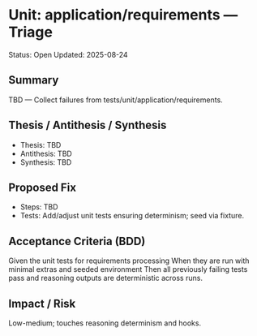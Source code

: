 # Unit: application/requirements — Triage

Status: Open
Updated: 2025-08-24

## Summary
TBD — Collect failures from tests/unit/application/requirements.

## Thesis / Antithesis / Synthesis
- Thesis: TBD
- Antithesis: TBD
- Synthesis: TBD

## Proposed Fix
- Steps: TBD
- Tests: Add/adjust unit tests ensuring determinism; seed via fixture.

## Acceptance Criteria (BDD)
Given the unit tests for requirements processing
When they are run with minimal extras and seeded environment
Then all previously failing tests pass and reasoning outputs are deterministic across runs.

## Impact / Risk
Low-medium; touches reasoning determinism and hooks.
